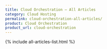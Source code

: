 ```yaml
---
title: Cloud Orchestration – All Articles
category: Cloud Hosting
permalink: cloud-orchestration-all-articles/
product: Cloud Orchestration
product_url: cloud-orchestration
---
```


{% include all-articles-list.html %}
